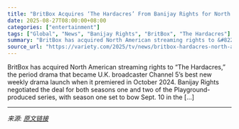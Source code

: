```yaml
---
title: "BritBox Acquires ‘The Hardacres’ From Banijay Rights for North America (EXCLUSIVE)"
date: 2025-08-27T08:00:00+08:00
categories: ["entertainment"]
tags: ["Global", "News", "Banijay Rights", "BritBox", "The Hardacres"]
summary: "BritBox has acquired North American streaming rights to &#8220;The Hardacres,&#8221; the period drama that became U.K. broadcaster Channel 5&#8217;s best new weekly drama launch when it premiered in O"
source_url: "https://variety.com/2025/tv/news/britbox-hardacres-north-america-1236499322/"
---
```


BritBox has acquired North American streaming rights to &#8220;The Hardacres,&#8221; the period drama that became U.K. broadcaster Channel 5&#8217;s best new weekly drama launch when it premiered in October 2024. Banijay Rights negotiated the deal for both seasons one and two of the Playground-produced series, with season one set to bow Sept. 10 in the [&#8230;]

---

*来源: [原文链接](https://variety.com/2025/tv/news/britbox-hardacres-north-america-1236499322/)*
